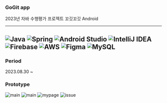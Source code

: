 ### GoGit app
2023년 자바 수행평가 프로젝트 꼬깃꼬깃 Android


---
![Java](https://img.shields.io/badge/Java-ED8B00?style=for-the-badge&logo=openjdk&logoColor=white) 
![Spring](https://img.shields.io/badge/Spring-6DB33F?style=for-the-badge&logo=spring&logoColor=white)
![Android Studio](https://img.shields.io/badge/Android%20Studio-3DDC84.svg?style=for-the-badge&logo=android-studio&logoColor=white) 
![IntelliJ IDEA](https://img.shields.io/badge/IntelliJIDEA-000000.svg?style=for-the-badge&logo=intellij-idea&logoColor=white) 
![Firebase](https://img.shields.io/badge/firebase-%23039BE5.svg?style=for-the-badge&logo=firebase) 
![AWS](https://img.shields.io/badge/AWS-%23FF9900.svg?style=for-the-badge&logo=amazon-aws&logoColor=white)
 ![Figma](https://img.shields.io/badge/figma-%23F24E1E.svg?style=for-the-badge&logo=figma&logoColor=white) 
![MySQL](https://img.shields.io/badge/mysql-%2300f.svg?style=for-the-badge&logo=mysql&logoColor=white) 
---

### Period
2023.08.30 ~

### Prototype

![main](https://github.com/hyeg0121/gogit-app/blob/main/prototype/%ED%99%88%ED%99%94%EB%A9%B4%20-%20%EA%B2%8C%EC%8B%9C%EA%B8%80%20%ED%95%98%ED%8A%B8.png)
![main](https://github.com/hyeg0121/gogit-app/blob/main/prototype/%ED%99%88%ED%99%94%EB%A9%B4%20-%20%EB%8C%93%EA%B8%80%20%EC%9E%85%EB%A0%A5.png)
![mypage](https://github.com/hyeg0121/gogit-app/blob/main/prototype/%EB%A7%88%EC%9D%B4%ED%8E%98%EC%9D%B4%EC%A7%80%20-%20%EA%B8%B0%EB%B3%B8.png)
![issue](https://github.com/hyeg0121/gogit-app/blob/main/prototype/%EC%9D%B4%EC%8A%88%20-%20%EA%B8%B0%EB%B3%B8.png)



